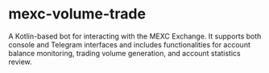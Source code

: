 # mexc-volume-trade
A Kotlin-based bot for interacting with the MEXC Exchange. It supports both console and Telegram interfaces and includes functionalities for account balance monitoring, trading volume generation, and account statistics review.
